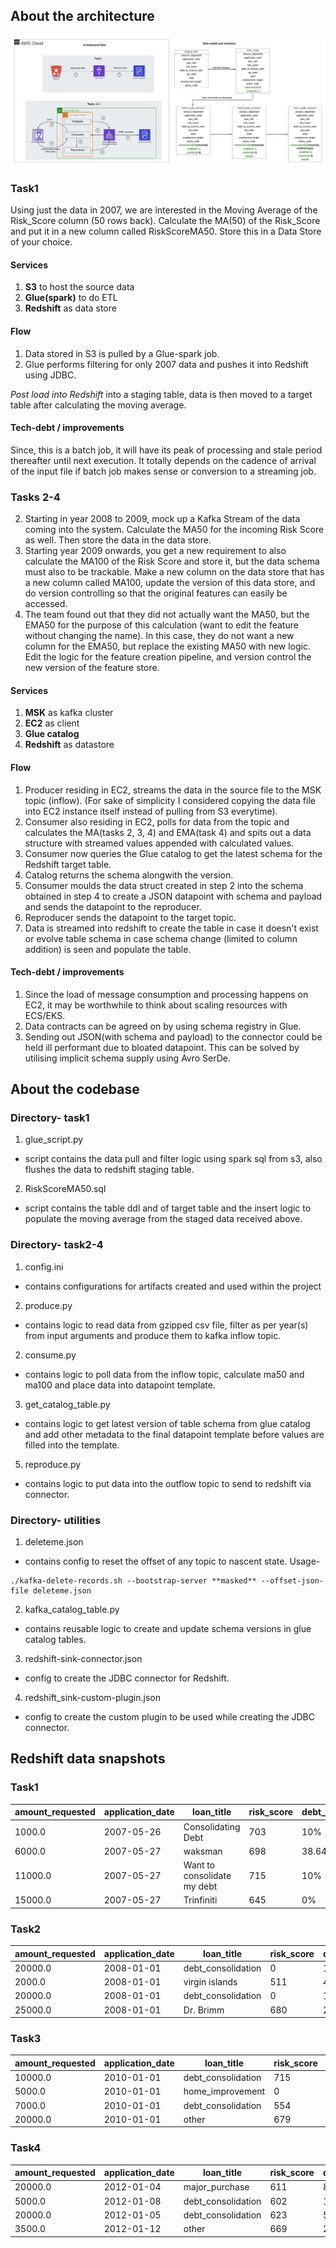 ## About the architecture

![alt text](/images/honest-tasks.jpeg)

### Task1
Using just the data in 2007, we are interested in the Moving Average of the Risk_Score column (50 rows back). Calculate the MA(50) of the Risk_Score and put it in a new column called RiskScoreMA50. Store this in a Data Store of your choice.  
#### Services
1. **S3** to host the source data
2. **Glue(spark)** to do ETL
3. **Redshift** as data store

#### Flow
1. Data stored in S3 is pulled by a Glue-spark job.
2. Glue performs filtering for only 2007 data and pushes it into Redshift using JDBC.

*Post load into Redshift* into a staging table, data is then moved to a target table after calculating the moving average.

#### Tech-debt / improvements
Since, this is a batch job, it will have its peak of processing and stale period thereafter until next execution. It totally depends on the cadence of arrival of the input file if batch job makes sense or conversion to a streaming job.  

### Tasks 2-4
2. Starting in year 2008 to 2009, mock up a Kafka Stream of the data coming into the system. Calculate the MA50 for the incoming Risk Score as well. Then store the data in the data store.  
3. Starting year 2009 onwards, you get a new requirement to also calculate the MA100 of the Risk Score and store it, but the data schema must also to be trackable. Make a new column on the data store that has a new column called MA100, update the version of this data store, and do version controlling so that the original features can easily be accessed.  
4. The team found out that they did not actually want the MA50, but the EMA50 for the purpose of this calculation (want to edit the feature without changing the name). In this case, they do not want a new column for the EMA50, but replace the existing MA50 with new logic. Edit the logic for the feature creation pipeline, and version control the new version of the feature store.  

#### Services
1. **MSK** as kafka cluster
2. **EC2** as client 
3. **Glue catalog**
4. **Redshift** as datastore
#### Flow
1. Producer residing in EC2, streams the data in the source file to the MSK topic (inflow). (For sake of simplicity I considered copying the data file into EC2 instance itself instead of pulling from S3 everytime).  
2. Consumer also residing in EC2, polls for data from the topic and calculates the MA(tasks 2, 3, 4) and EMA(task 4) and spits out a data structure with streamed values appended with calculated values.  
3. Consumer now queries the Glue catalog to get the latest schema for the Redshift target table.  
4. Catalog returns the schema alongwith the version.
5. Consumer moulds the data struct created in step 2 into the schema obtained in step 4 to create a JSON datapoint with schema and payload and sends the datapoint to the reproducer.  
6. Reproducer sends the datapoint to the target topic.  
7. Data is streamed into redshift to create the table in case it doesn't exist or evolve table schema in case schema change (limited to column addition) is seen and populate the table.

#### Tech-debt / improvements
1. Since the load of message consumption and processing happens on EC2, it may be worthwhile to think about scaling resources with ECS/EKS.
2. Data contracts can be agreed on by using schema registry in Glue.  
3. Sending out JSON(with schema and payload) to the connector could be held ill performant due to bloated datapoint. This can be solved by utilising implicit schema supply using Avro SerDe.

## About the codebase

### Directory- task1
1. glue_script.py  
- script contains the data pull and filter logic using spark sql from s3, also flushes the data to redshift staging table.
2. RiskScoreMA50.sql  
- script contains the table ddl and of target table and the insert logic to populate the moving average from the staged data received above.

### Directory- task2-4
1. config.ini  
- contains configurations for artifacts created and used within the project
2. produce.py  
- contains logic to read data from gzipped csv file, filter as per year(s) from input arguments and produce them to kafka inflow topic. 
2. consume.py  
- contains logic to poll data from the inflow topic, calculate ma50 and ma100 and place data into datapoint template. 
3. get_catalog_table.py
- contains logic to get latest version of table schema from glue catalog and add other metadata to the final datapoint template before values are filled into the template.  
5. reproduce.py  
- contains logic to put data into the outflow topic to send to redshift via connector.

### Directory- utilities
1. deleteme.json  
- contains config to reset the offset of any topic to nascent state. Usage-  
```
./kafka-delete-records.sh --bootstrap-server **masked** --offset-json-file deleteme.json
```  
2. kafka_catalog_table.py  
- contains reusable logic to create and update schema versions in glue catalog tables.  
3. redshift-sink-connector.json  
- config to create the JDBC connector for Redshift.  
4. redshift_sink-custom-plugin.json  
- config to create the custom plugin to be used while creating the JDBC connector.

## Redshift data snapshots

### Task1 
| amount_requested | application_date |         loan_title          | risk_score | debt_to_income_ratio | zip_code | state | employment_length | policy_code | riskscorema50 | _modified_ts | _version | ma100 |
|------------------|------------------|-----------------------------|------------|----------------------|----------|-------|-------------------|-------------|---------------|--------------|----------|-------|
| 1000.0           | 2007-05-26       | Consolidating Debt          |        703 | 10%                  | 010xx    | MA    | < 1 year          | 0.0         |           698 |   1669446008 |          |       |       
| 6000.0           | 2007-05-27       | waksman                     |        698 | 38.64%               | 017xx    | MA    | < 1 year          | 0.0         |           650 |   1669446008 |          |       |       
| 11000.0          | 2007-05-27       | Want to consolidate my debt |        715 | 10%                  | 212xx    | MD    | 1 year            | 0.0         |           669 |   1669446008 |          |       |           
| 15000.0          | 2007-05-27       | Trinfiniti                  |        645 | 0%                   | 105xx    | NY    | 3 years           | 0.0         |           669 |   1669446008 |          |       |

### Task2
| amount_requested | application_date |     loan_title     | risk_score | debt_to_income_ratio | zip_code | state | employment_length | policy_code |  riskscorema50   |    _modified_ts     | _version | ma100 |
|------------------|------------------|--------------------|------------|----------------------|----------|-------|-------------------|-------------|------------------|---------------------|----------|-------|
| 20000.0          | 2008-01-01       | debt_consolidation |          0 | 100%                 | 281xx    | NC    | < 1 year          | 0.0         |                0 | 1669480155006710127 | 0        |       | 
| 2000.0           | 2008-01-01       | virgin islands     |        511 | 4.93%                | 008xx    | FL    | 4 years           | 0.0         |            255.5 | 1669480155024659261 | 0        |       | 
| 20000.0          | 2008-01-01       | debt_consolidation |          0 | 100%                 | 920xx    | CA    | 10+ years         | 0.0         |  170.33332824707 | 1669480155032436488 | 0        |       | 
| 25000.0          | 2008-01-01       | Dr. Brimm          |        680 | 27.89%               | 337xx    | FL    | 10+ years         | 0.0         | 238.199996948242 | 1669480155049658721 | 0        |       | 

### Task3 
| amount_requested | application_date |     loan_title     | risk_score | debt_to_income_ratio | zip_code | state | employment_length | policy_code |  riskscorema50   |    _modified_ts     | _version |  ma100 | 
|------------------|------------------|--------------------|------------|----------------------|----------|-------|-------------------|-------------|------------------|---------------------|----------|--------|
| 10000.0          | 2010-01-01       | debt_consolidation |        715 | 30.91%               | 953xx    | CA    | < 1 year          | 0.0         |  602.52001953125 | 1669481509515933299 | 1        |     715|
| 5000.0           | 2010-01-01       | home_improvement   |          0 | 0%                   | 083xx    | NJ    | < 1 year          | 0.0         | 587.380004882812 | 1669481509526072325 | 1        |   357.5|
| 7000.0           | 2010-01-01       | debt_consolidation |        554 | 38%                  | 325xx    | FL    | 2 years           | 0.0         |  589.02001953125 | 1669481509541272846 | 1        |     492|
| 20000.0          | 2010-01-01       | other              |        679 | 8.21%                | 871xx    | NM    | 3 years           | 0.0         | 591.960021972656 | 1669481509557794425 | 1        | 556.667|


### Task4
| amount_requested | application_date |     loan_title     | risk_score | debt_to_income_ratio | zip_code | state | employment_length | policy_code |  riskscorema50   |    _modified_ts     | _version | ma100 |
|------------------|------------------|--------------------|------------|----------------------|----------|-------|-------------------|-------------|------------------|---------------------|----------|-------|
| 20000.0          | 2012-01-04       | major_purchase     |        611 | 8.12%                | 754xx    | TX    | < 1 year          | 0.0         | 595.310607910156 | 1669484067469575320 | 2        | 564.61|
| 5000.0           | 2012-01-08       | debt_consolidation |        602 | 10.91%               | 706xx    | LA    | < 1 year          | 0.0         | 615.887573242188 | 1669484083254425679 | 2        | 609.37|
| 20000.0          | 2012-01-05       | debt_consolidation |        623 | 5.1%                 | 119xx    | NY    | < 1 year          | 0.0         | 576.394775390625 | 1669484068788577594 | 2        | 567.79|
| 3500.0           | 2012-01-12       | other              |        669 | 29.66%               | 010xx    | MA    | 10+ years         | 0.0         | 620.951110839844 | 1669484110727337620 | 2        | 617.13|